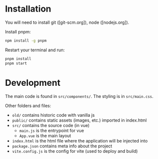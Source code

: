 # Installation

You will need to install git ([git-scm.org]), node ([nodejs.org]).

Install pnpm:

```sh
npm install -g pnpm
```

Restart your terminal and run:

```sh
pnpm install
pnpm start
```

# Development

The main code is found in `src/components/`. The styling is in `src/main.css`.


Other folders and files:

- `old/` contains historic code with vanilla js
- `public/` contains static assets (images, etc.) imported in index.html
- `src/` contains the source code (in vue)
  - `main.js` is the entrypoint for vue
  - `App.vue` is the main layout
- `index.html` is the html file where the application will be injected into
- `package.json` contains meta info about the project
- `vite.config.js` is the config for vite (used to deploy and build)
